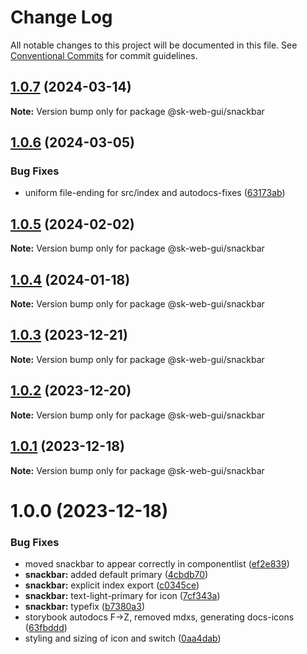 # Change Log

All notable changes to this project will be documented in this file.
See [Conventional Commits](https://conventionalcommits.org) for commit guidelines.

## [1.0.7](https://github.com/Sundsvallskommun/web-shared-components/compare/@sk-web-gui/snackbar@1.0.6...@sk-web-gui/snackbar@1.0.7) (2024-03-14)

**Note:** Version bump only for package @sk-web-gui/snackbar

## [1.0.6](https://github.com/Sundsvallskommun/web-shared-components/compare/@sk-web-gui/snackbar@1.0.5...@sk-web-gui/snackbar@1.0.6) (2024-03-05)

### Bug Fixes

- uniform file-ending for src/index and autodocs-fixes ([63173ab](https://github.com/Sundsvallskommun/web-shared-components/commit/63173ab9474b4cb3bc97da6b780bdfb4ae65990c))

## [1.0.5](https://github.com/Sundsvallskommun/web-shared-components/compare/@sk-web-gui/snackbar@1.0.4...@sk-web-gui/snackbar@1.0.5) (2024-02-02)

**Note:** Version bump only for package @sk-web-gui/snackbar

## [1.0.4](https://github.com/Sundsvallskommun/web-shared-components/compare/@sk-web-gui/snackbar@1.0.3...@sk-web-gui/snackbar@1.0.4) (2024-01-18)

**Note:** Version bump only for package @sk-web-gui/snackbar

## [1.0.3](https://github.com/Sundsvallskommun/web-shared-components/compare/@sk-web-gui/snackbar@1.0.2...@sk-web-gui/snackbar@1.0.3) (2023-12-21)

**Note:** Version bump only for package @sk-web-gui/snackbar

## [1.0.2](https://github.com/Sundsvallskommun/web-shared-components/compare/@sk-web-gui/snackbar@1.0.1...@sk-web-gui/snackbar@1.0.2) (2023-12-20)

**Note:** Version bump only for package @sk-web-gui/snackbar

## [1.0.1](https://github.com/Sundsvallskommun/web-shared-components/compare/@sk-web-gui/snackbar@1.0.0...@sk-web-gui/snackbar@1.0.1) (2023-12-18)

**Note:** Version bump only for package @sk-web-gui/snackbar

# 1.0.0 (2023-12-18)

### Bug Fixes

- moved snackbar to appear correctly in componentlist ([ef2e839](https://github.com/Sundsvallskommun/web-shared-components/commit/ef2e8396825ccf212df4da20468c70ee9270e0b2))
- **snackbar:** added default primary ([4cbdb70](https://github.com/Sundsvallskommun/web-shared-components/commit/4cbdb70a4ec50593cb99fe58a7c17565a57fc3c5))
- **snackbar:** explicit index export ([c0345ce](https://github.com/Sundsvallskommun/web-shared-components/commit/c0345ce42949e7d4231946d1c8068b279c0dd02a))
- **snackbar:** text-light-primary for icon ([7cf343a](https://github.com/Sundsvallskommun/web-shared-components/commit/7cf343af54f6c3b5498184efc8484d52a6966fa2))
- **snackbar:** typefix ([b7380a3](https://github.com/Sundsvallskommun/web-shared-components/commit/b7380a35ff2aada6a8a053ecfeb11f4027488346))
- storybook autodocs F->Z, removed mdxs, generating docs-icons ([63fbddd](https://github.com/Sundsvallskommun/web-shared-components/commit/63fbddd93035115ae805d7e21ad73ef426e93a42))
- styling and sizing of icon and switch ([0aa4dab](https://github.com/Sundsvallskommun/web-shared-components/commit/0aa4dab97bb6c1fbc01a22f655baf6248bfd36f2))
